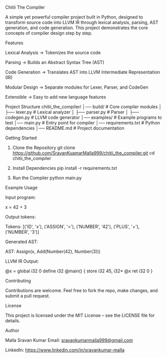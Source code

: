 Chitii The Compiler

A simple yet powerful compiler project built in Python, designed to transform source code into LLVM IR through lexical analysis, parsing, AST generation, and code generation. This project demonstrates the core concepts of compiler design step by step.

Features

Lexical Analysis → Tokenizes the source code

Parsing → Builds an Abstract Syntax Tree (AST)

Code Generation → Translates AST into LLVM Intermediate Representation (IR)

Modular Design → Separate modules for Lexer, Parser, and CodeGen

Extensible → Easy to add new language features

Project Structure
chitii_the_compiler/
│── build/              # Core compiler modules
│   ├── lexer.py        # Lexical analyzer
│   ├── parser.py       # Parser
│   ├── codegen.py      # LLVM code generator
│── examples/           # Example programs to test
│── main.py             # Entry point for compiler
│── requirements.txt    # Python dependencies
│── README.md           # Project documentation

Getting Started
1. Clone the Repository
git clone https://github.com/SravanKuamarMalla999/chitii_the_compiler.git
cd chitii_the_compiler

2. Install Dependencies
pip install -r requirements.txt

3. Run the Compiler
python main.py

Example Usage

Input program:

x = 42 + 3


Output tokens:

Tokens: [('ID', 'x'), ('ASSIGN', '='), ('NUMBER', '42'), ('PLUS', '+'), ('NUMBER', '3')]


Generated AST:

AST: Assign(x, Add(Number(42), Number(3)))


LLVM IR Output:

@x = global i32 0
define i32 @main() {
  store i32 45, i32* @x
  ret i32 0
}

Contributing

Contributions are welcome. Feel free to fork the repo, make changes, and submit a pull request.

License

This project is licensed under the MIT License – see the LICENSE
 file for details.

Author

Malla Sravan Kumar
Email: sravankumarmalla999@gmail.com

LinkedIn: https://www.linkedin.com/in/sravankumar-malla
